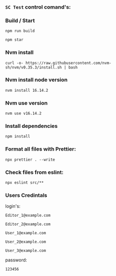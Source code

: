 ### `SC Test` control comand's:

### Build / Start

```
npm run build
```

```
npm star
```

### Nvm install

```
curl -o- https://raw.githubusercontent.com/nvm-sh/nvm/v0.35.3/install.sh | bash
```

### Nvm install node version

```
nvm install 16.14.2
```

### Nvm use version

```
nvm use v16.14.2
```

### Install dependencies

```
npm install
```

### Format all files with Prettier:

```
npx prettier . --write
```

### Check files from eslint:

```
npx eslint src/**
```

### Users Credintals
login's:
```
Editor_1@example.com
```
```
Editor_2@example.com
```
```
User_1@example.com
```
```
User_2@example.com
```
```
User_3@example.com
```
password:
```
123456
```